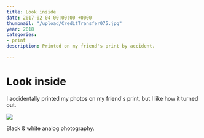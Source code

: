 ```yaml
---
title: Look inside
date: 2017-02-04 00:00:00 +0000
thumbnail: "/upload/CreditTransfer075.jpg"
year: 2018
categories:
- print
description: Printed on my friend's print by accident.

---
```

# Look inside

I accidentally printed my photos on my friend's print, but I like how it turned out.

![](/upload/CreditTransfer075.jpg)

Black & white analog photography.